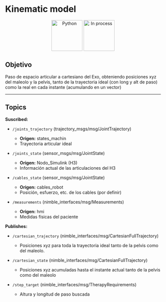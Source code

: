 # Kinematic model

<div align="center">
    <img width=100px src="https://img.shields.io/badge/lenguage-%20c++-blue" alt="Python">
    <img width=100px src="https://img.shields.io/badge/status-in%20process-orange" alt="In process">
</div>

## Objetivo

Paso de espacio articular a cartesiano del Exo, obteniendo posiciones xyz del maleolo y la pelvis, tanto de la trayectoria ideal (con long y alt de paso) como la real en cada instante (acumulando en un vector)

---

## Topics

**Suscribed:**

- `/joints_trajectory` (trajectory_msgs/msg/JointTrajectory)
  - **Origen:** states_machin
  - Trayectoria articular ideal

- `/joints_state` (sensor_msgs/msg/JointState)
  - **Origen:** Nodo_Simulink (H3)
  - Información actual de las articulaciones del H3

- `/cables_state` (sensor_msgs/msg/JointState)
  - **Origen:** cables_robot
  - Posición, esfuerzo, etc. de los cables (por definir)

- `/measurements` (nimble_interfaces/msg/Measurements)
  - **Origen:** hmi
  - Medidas físicas del paciente

**Publishes:**

- `/cartesian_trajectory` (nimble_interfaces/msg/CartesianFullTrajectory)
  - Posiciones xyz para toda la trayectoria ideal tanto de la pelvis como del maleolo.

- `/cartesian_state` (nimble_interfaces/msg/CartesianFullTrajectory)
  - Posiciones xyz acumuladas hasta el instante actual tanto de la pelvis como del maleolo

- `/step_target` (nimble_interfaces/msg/TherapyRequirements)
  - Altura y longitud de paso buscada

